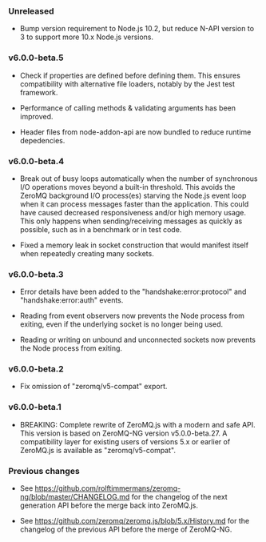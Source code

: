 ### Unreleased

* Bump version requirement to Node.js 10.2, but reduce N-API version to 3 to support more 10.x Node.js versions.

### v6.0.0-beta.5

* Check if properties are defined before defining them. This ensures compatibility with alternative file loaders, notably by the Jest test framework.

* Performance of calling methods & validating arguments has been improved.

* Header files from node-addon-api are now bundled to reduce runtime depedencies.

### v6.0.0-beta.4

* Break out of busy loops automatically when the number of synchronous I/O operations moves beyond a built-in threshold. This avoids the ZeroMQ background I/O process(es) starving the Node.js event loop when it can process messages faster than the application. This could have caused decreased responsiveness and/or high memory usage. This only happens when sending/receiving messages as quickly as possible, such as in a benchmark or in test code.

* Fixed a memory leak in socket construction that would manifest itself when repeatedly creating many sockets.

### v6.0.0-beta.3

* Error details have been added to the "handshake:error:protocol" and "handshake:error:auth" events.

* Reading from event observers now prevents the Node process from exiting, even if the underlying socket is no longer being used.

* Reading or writing on unbound and unconnected sockets now prevents the Node process from exiting.

### v6.0.0-beta.2

* Fix omission of "zeromq/v5-compat" export.

### v6.0.0-beta.1

* BREAKING: Complete rewrite of ZeroMQ.js with a modern and safe API. This version is based on ZeroMQ-NG version v5.0.0-beta.27. A compatibility layer for existing users of versions 5.x or earlier of ZeroMQ.js is available as "zeromq/v5-compat".

### Previous changes

* See https://github.com/rolftimmermans/zeromq-ng/blob/master/CHANGELOG.md for the changelog of the next generation API before the merge back into ZeroMQ.js.

* See https://github.com/zeromq/zeromq.js/blob/5.x/History.md for the changelog of the previous API before the merge of ZeroMQ-NG.
